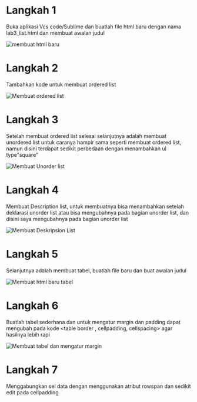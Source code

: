 # Langkah 1
 Buka aplikasi Vcs code/Sublime dan buatlah file html baru dengan nama lab3_list.html dan membuat awalan judul
 
 ![membuat html baru](https://user-images.githubusercontent.com/81844622/115103651-bc12a900-9f7d-11eb-86e5-d3c3377d4613.png)

# Langkah 2
Tambahkan kode untuk membuat ordered list

![Membuat ordered list](https://user-images.githubusercontent.com/81844622/115103723-570b8300-9f7e-11eb-831f-cfe71046af29.png)

# Langkah 3
Setelah membuat ordered list selesai selanjutnya adalah membuat unordered list untuk caranya hampir sama seperti membuat ordered list,
namun disini terdapat sedikit perbedaan dengan menambahkan ul type"square"

![Membuat Unorder list](https://user-images.githubusercontent.com/81844622/115103789-c7b29f80-9f7e-11eb-9d76-b9c1c10394e1.png)

# Langkah 4
Membuat Description list, untuk membuatnya bisa menambahkan setelah deklarasi unorder list atau bisa mengubahnya pada bagian unorder list,
dan disini saya mengubahnya pada bagian unorder list

![Membuat Deskripsion List](https://user-images.githubusercontent.com/81844622/115103853-46a7d800-9f7f-11eb-848e-75392b93896c.png)

# Langkah 5
Selanjutnya adalah membuat tabel, buatlah file baru dan buat awalan judul

![Membuat html baru tabel](https://user-images.githubusercontent.com/81844622/115103952-a69e7e80-9f7f-11eb-9156-3edd534c16ce.png)

# Langkah 6
Buatlah tabel sederhana dan untuk mengatur margin dan padding dapat mengubah pada kode <table border , cellpadding, cellspacing> agar hasilnya lebih rapi

![Membuat tabel dan mengatur margin](https://user-images.githubusercontent.com/81844622/115104041-35130000-9f80-11eb-845f-a0df670795d4.png)

# Langkah 7
Menggabungkan sel data dengan menggunakan atribut rowspan dan sedikit edit pada cellpadding




 
